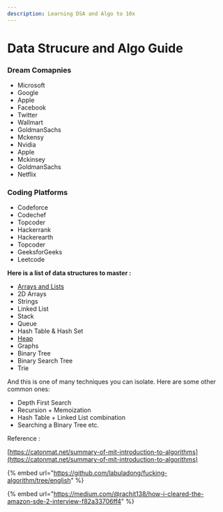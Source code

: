 ```yaml
---
description: Learning DSA and Algo to 10x
---
```


# Data Strucure and Algo Guide

### Dream Comapnies 

* Microsoft 
* Google 
* Apple
* Facebook
* Twitter 
* Wallmart
* GoldmanSachs
* Mckensy
* Nvidia
* Apple
* Mckinsey
* GoldmanSachs
* Netflix





### Coding Platforms

* Codeforce
* Codechef
* Topcoder
* Hackerrank
* Hackerearth
* Topcoder
* GeeksforGeeks 
* Leetcode

**Here is a list of data structures to master :**

* [Arrays and Lists](arrays.md)
* 2D Arrays
* Strings
* Linked List
* Stack
* Queue
* Hash Table & Hash Set
* [Heap](heap.md)
* Graphs
* Binary Tree
* Binary Search Tree
* Trie

And this is one of many techniques you can isolate. Here are some other common ones:

* Depth First Search
* Recursion + Memoization
* Hash Table + Linked List combination
* Searching a Binary Tree etc.

Reference :

[https://catonmat.net/summary-of-mit-introduction-to-algorithms](https://catonmat.net/summary-of-mit-introduction-to-algorithms)

{% embed url="https://github.com/labuladong/fucking-algorithm/tree/english" %}

{% embed url="https://medium.com/@rachit138/how-i-cleared-the-amazon-sde-2-interview-f82a33706ff4" %}





